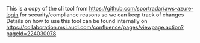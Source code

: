 This is a copy of the cli tool from https://github.com/sportradar/aws-azure-login for security/compliance reasons so we can keep track of changes
Details on how to use this tool can be found internally on https://collaboration.msi.audi.com/confluence/pages/viewpage.action?pageId=224030078
